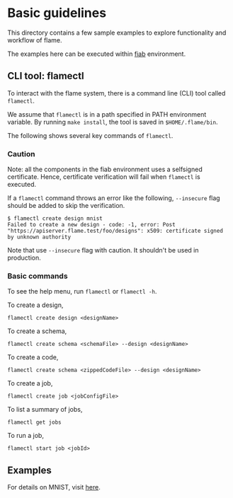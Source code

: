 # Basic guidelines

This directory contains a few sample examples to explore functionality and workflow of flame.

The examples here can be executed within [fiab](../fiab/README.md) environment.

## CLI tool: flamectl
To interact with the flame system, there is a command line (CLI) tool called `flamectl`.

We assume that `flamectl` is in a path specified in PATH environment variable.
By running `make install`, the tool is saved in `$HOME/.flame/bin`.

The following shows several key commands of `flamectl`.

### Caution
Note: all the components in the fiab environment uses a selfsigned certificate.
Hence, certificate verification will fail when `flamectl` is executed.

If a `flamectl` command throws an error like the following, `--insecure` flag should be added to skip the verification.
```console
$ flamectl create design mnist
Failed to create a new design - code: -1, error: Post "https://apiserver.flame.test/foo/designs": x509: certificate signed by unknown authority
```
Note that use `--insecure` flag with caution. It shouldn't be used in production.

### Basic commands
To see the help menu, run `flamectl` or `flamectl -h`.

To create a design, 
```
flamectl create design <designName>
```

To create a schema, 
```
flamectl create schema <schemaFile> --design <designName>
```

To create a code,
```
flamectl create schema <zippedCodeFile> --design <designName>
```

To create a job,
```
flamectl create job <jobConfigFile>
```

To list a summary of jobs,
```
flamectl get jobs
```

To run a job,
```
flamectl start job <jobId>
```

## Examples

For details on MNIST, visit [here](mnist/README.md).
